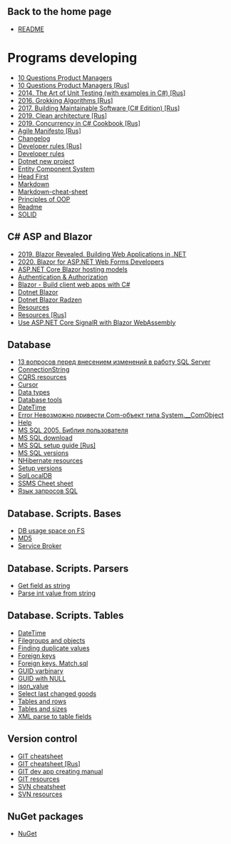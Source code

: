 ## Back to the home page
- [README](../README.md)

# Programs developing
- [10 Questions Product Managers](10%20Questions%20Product%20Managers.md)
- [10 Questions Product Managers [Rus]](10%20Questions%20Product%20Managers%20[Rus].md)
- [2014. The Art of Unit Testing (with examples in C#) [Rus]](2014.%20The%20Art%20of%20Unit%20Testing%20(with%20examples%20in%20C#)%20[Rus].txt)
- [2016. Grokking Algorithms [Rus]](2016.%20Grokking%20Algorithms%20[Rus].txt)
- [2017. Building Maintainable Software (C# Edition) [Rus]](2017.%20Building%20Maintainable%20Software%20(C#%20Edition)%20[Rus].txt)
- [2019. Clean architecture [Rus]](2019.%20Clean%20architecture%20[Rus].txt)
- [2019. Concurrency in C# Cookbook [Rus]](2019.%20Concurrency%20in%20C#%20Cookbook%20[Rus].txt)
- [Agile Manifesto [Rus]](Agile%20Manifesto%20[Rus].txt)
- [Changelog](Changelog.txt)
- [Developer rules [Rus]](Developer%20rules%20[Rus].txt)
- [Developer rules](Developer%20rules.txt)
- [Dotnet new project](Dotnet%20new%20project.txt)
- [Entity Component System](Entity%20Component%20System.txt)
- [Head First](Head%20First.txt)
- [Markdown](Markdown.md)
- [Markdown-cheat-sheet](Markdown-cheat-sheet.md)
- [Principles of OOP](Principles%20of%20OOP.txt)
- [Readme](Readme.md)
- [SOLID](SOLID.txt)

## C# ASP and Blazor
- [2019. Blazor Revealed. Building Web Applications in .NET](C%20Sharp%20ASP%20and%20Blazor/2019.%20Blazor%20Revealed.%20Building%20Web%20Applications%20in%20.NET.txt)
- [2020. Blazor for ASP.NET Web Forms Developers](C%20Sharp%20ASP%20and%20Blazor/2020.%20Blazor%20for%20ASP.NET%20Web%20Forms%20Developers.txt)
- [ASP.NET Core Blazor hosting models](C%20Sharp%20ASP%20and%20Blazor/ASP.NET%20Core%20Blazor%20hosting%20models.txt)
- [Authentication & Authorization](C%20Sharp%20ASP%20and%20Blazor/Authentication%20&%20Authorization.md)
- [Blazor - Build client web apps with C#](C%20Sharp%20ASP%20and%20Blazor/Blazor%20-%20Build%20client%20web%20apps%20with%20C#.txt)
- [Dotnet Blazor](C%20Sharp%20ASP%20and%20Blazor/Dotnet%20Blazor.txt)
- [Dotnet Blazor Radzen](C%20Sharp%20ASP%20and%20Blazor/Dotnet%20Blazor%20Radzen.txt)
- [Resources](C%20Sharp%20ASP%20and%20Blazor/Resources.txt)
- [Resources [Rus]](C%20Sharp%20ASP%20and%20Blazor/Resources%20[Rus].txt)
- [Use ASP.NET Core SignalR with Blazor WebAssembly](C%20Sharp%20ASP%20and%20Blazor/Use%20ASP.NET%20Core%20SignalR%20with%20Blazor%20WebAssembly.txt)

## Database
- [13 вопросов перед внесением изменений в работу SQL Server](Database/13%20вопросов%20перед%20внесением%20изменений%20в%20работу%20SQL%20Server.txt)
- [ConnectionString](Database/ConnectionString.txt)
- [CQRS resources](Database/CQRS%20resources.txt)
- [Cursor](Database/Cursor.txt)
- [Data types](Database/Data%20types.txt)
- [Database tools](Database/Database%20tools.txt)
- [DateTime](Database/DateTime.txt)
- [Error Невозможно привести Com-объект типа System.__ComObject](Database/Error%20Невозможно%20привести%20Com-объект%20типа%20System.__ComObject.txt)
- [Help](Database/Help.txt)
- [MS SQL 2005. Библия пользователя](Database/MS%20SQL%202005.%20Библия%20пользователя.txt)
- [MS SQL download](Database/MS%20SQL%20download.txt)
- [MS SQL setup guide [Rus]](Database/MS%20SQL%20setup%20guide%20[Rus].txt)
- [MS SQL versions](Database/MS%20SQL%20versions.txt)
- [NHibernate resources](Database/NHibernate%20resources.txt)
- [Setup versions](Database/Setup%20versions.txt)
- [SqlLocalDB](Database/SqlLocalDB.md)
- [SSMS Cheet sheet](Database/SSMS%20Cheet%20sheet.md)
- [Язык запросов SQL](Database/Язык%20запросов%20SQL.txt)

## Database. Scripts. Bases
- [DB usage space on FS](Database/Scripts/Bases/DB%20usage%20space%20on%20FS.sql)
- [MD5](Database/Scripts/Bases/MD5.sql)
- [Service Broker](Database/Scripts/Bases/Service%20Broker.sql)

## Database. Scripts. Parsers
- [Get field as string](Database/Scripts/Parsers/Get%20field%20as%20string.sql)
- [Parse int value from string](Database/Scripts/Parsers/Parse%20int%20value%20from%20string.sql)

## Database. Scripts. Tables
- [DateTime](Database/Scripts/Tables/DateTime.sql)
- [Filegroups and objects](Database/Scripts/Tables/Filegroups%20and%20objects.sql)
- [Finding duplicate values](Database/Scripts/Tables/Finding%20duplicate%20values.sql)
- [Foreign keys](Database/Scripts/Tables/Foreign%20keys.sql)
- [Foreign keys. Match.sql](Database/Scripts/Tables/Foreign%20keys.%20Match.sql)
- [GUID varbinary](Database/Scripts/Tables/GUID%20varbinary.sql)
- [GUID with NULL](Database/Scripts/Tables/GUID%20with%20NULL.sql)
- [json_value](Database/Scripts/Tables/json_value.sql)
- [Select last changed goods](Database/Scripts/Tables/Select%20last%20changed%20goods.sql)
- [Tables and rows](Database/Scripts/Tables/Tables%20and%20rows.sql)
- [Tables and sizes](Database/Scripts/Tables/Tables%20and%20sizes.sql)
- [XML parse to table fields](Database/Scripts/Tables/XML%20parse%20to%20table%20fields.sql)

## Version control
- [GIT cheatsheet](Version%20control/GIT%20cheatsheet.md)
- [GIT cheatsheet [Rus]](Version%20control/GIT%20cheatsheet%20[Rus].md)
- [GIT dev app creating manual](Version%20control/GIT%20dev%20app%20creating%20manual.md)
- [GIT resources](Version%20control/GIT%20resources.md)
- [SVN cheatsheet](Version%20control/SVN%20cheatsheet.md)
- [SVN resources](Version%20control/SVN%20resources.md)

## NuGet packages
- [NuGet](NuGet/README.md)
